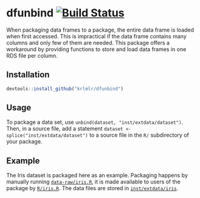# dfunbind [![Build Status](https://snap-ci.com/krlmlr/dfunbind/branch/master/build_image)](https://snap-ci.com/krlmlr/dfunbind/branch/master)

When packaging data frames to a package, the entire data frame
is loaded when first accessed.  This is impractical if the data frame
contains many columns and only few of them are needed.  This package offers
a workaround by providing functions to store and load data frames in
one RDS file per column.

## Installation

```r
devtools::install_github("krlmlr/dfunbind")
```

## Usage

To package a data set, use `unbind(dataset, "inst/extdata/dataset")`.
Then, in a source file, add a statement `dataset <- splice("inst/extdata/dataset")`
to a source file in the `R/` subdirectory of your package.

## Example

The Iris dataset is packaged here as an example.
Packaging happens by manually running [`data-raw/iris.R`](data-raw/iris.R),
it is made available to users of the package by [`R/iris.R`](R/iris.R).
The data files are stored in [`inst/extdata/iris`](inst/extdata/iris).

